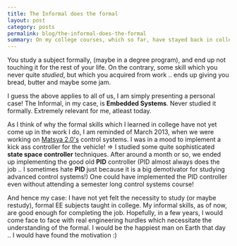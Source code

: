 ```yaml
---
title: The Informal does the formal
layout: post
category: posts
permalink: blog/the-informal-does-the-formal
summary: On my college courses, which so far, have stayed back in college
---
```


You study a subject formally, (maybe in a degree program), and end up not touching it for the rest of your life. On the contrary, some skill which you never quite *studied*, but which you acquired from work  .. ends up giving you bread, butter and maybe some jam.

I guess the above applies to all of us, I am simply presenting a personal case! The Informal, in my case, is **Embedded Systems**. Never studied it formally. Extremely relevant for me, atleast today. 

As I think of why the formal skills which I learned in college have not yet come up in the work I do, I am reminded of March 2013, when we were working on [Matsya 2.0's](2013-07-21-matsya-an-autonomous-underwater-vehicle.html) control systems. I was in a mood to implement a kick ass controller for the vehicle! => I studied some quite sophisticated **state space controller** techniques. After around a month or so, we ended up implementing the good old **PID** controller (PID almost always does the job .. I sometimes hate **PID** just because it is a big demotivator for studying advanced control systems!) One could have implemented the PID controller even without attending a semester long control systems course!

And hence my case: I have not yet felt the necessity to study (or maybe restudy), formal EE subjects taught in college. My informal skills, as of now, are good enough for completing the job. Hopefully, in a few years, I would come face to face with real engineering hurdles which necessitate the understanding of the formal. I would be the happiest man on Earth that day .. I would have found the motivation :)
